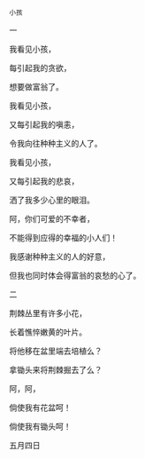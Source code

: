     小孩 

   一

   我看见小孩，

   每引起我的贪欲，

   想要做富翁了。

   我看见小孩，

   又每引起我的嗔恚，

   令我向往种种主义的人了。

   我看见小孩，

   又每引起我的悲哀，

   洒了我多少心里的眼泪。

   阿，你们可爱的不幸者，

   不能得到应得的幸福的小人们！

   我感谢种种主义的人的好意，

   但我也同时体会得富翁的哀愁的心了。

   二

   荆棘丛里有许多小花，

   长着憔悴嫩黄的叶片。

   将他移在盆里端去培植么？

   拿锄头来将荆棘掘去了么？

   阿，阿，

   倘使我有花盆呵！

   倘使我有锄头呵！

   五月四日

